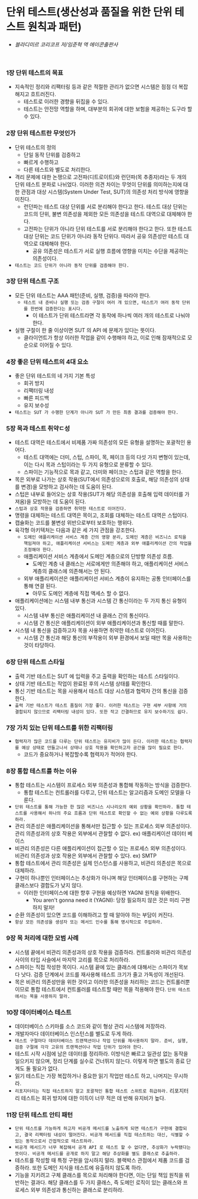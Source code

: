 #  단위 테스트(생산성과 품질을 위한 단위 테스트 원칙과 패턴)
- *블라디미르 코리코프 저/임준혁 역 에이콘출판사*

<br>

### 1장 단위 테스트의 목표

- 지속적인 정리와 리팩터링 등과 같은 적절한 관리가 없으면 시스템은 점점 더 복잡해지고 흐트러진다.
    - 테스트로 이러한 경향을 뒤집을 수 있다.
    - 테스트는 안전망 역할을 하며, 대부분의 회귀에 대한 보험을 제공하는 도구라 할 수 있다.

### 2장 단위 테스트란 무엇인가

- 단위 테스트의 정의
    - 단일 동작 단위를 검증하고
    - 빠르게 수행하고
    - 다른 테스트와 별도로 처리한다.
- 격리 문제에 대한 논쟁으로 고전파(디트로이트)와 런던파(목 추종자)라는 두 개의 단위 테스트 분파로 나뉘었다. 이러한 의견 차이는 무엇이 단위를 의미하는지에 대한 관점과 대상 시스템(System Under Test, SUT)의 의존성 처리 방식에 영향을 미친다.
    - 런던파는 테스트 대상 단위를 서로 분리해야 한다고 한다. 테스트 대상 단위는 코드의 단위, 불변 의존성을 제외한 모든 의존성을 테스트 대역으로 대체해야 한다.
    - 고전파는 단위가 아니라 단위 테스트를 서로 분리해야 한다고 한다. 또한 테스트 대상 단위는 코드 단위가 아니라 동작 단위다. 따라서 공유 의존성만 테스트 대역으로 대체해야 한다.
        - 공유 의존성은 테스트가 서로 실행 흐름에 영향을 미치는 수단을 제공하는 의존성이다.
- `테스트는 코드 단위가 아니라 동작 단위를 검증해야 한다.`

### 3장 단위 테스트 구조

- 모든 단위 테스트는 AAA 패턴(준비, 실행, 검증)을 따라야 한다.
    - `테스트 내 준비나 실행 또는 검증 구절이 여러 개 있으면, 테스트가 여러 동작 단위를 한번에 검증한다는 표시다.`
        - 이 테스트가 단위 테스트라면 각 동작에 하나씩 여러 개의 테스트로 나눠야 한다.
- 실행 구절이 한 줄 이상이면 SUT 의 API 에 문제가 있다는 뜻이다.
    - 클라이언트가 항상 이러한 작업을 같이 수행해야 하고, 이로 인해 잠재적으로 모순으로 이어질 수 있다.

### 4장 좋은 단위 테스트의 4대 요소

- 좋은 단위 테스트의 네 가지 기본 특성
    - 회귀 방지
    - 리팩터링 내성
    - 빠른 피드백
    - 유지 보수성
- `테스트는 SUT 가 수행한 단계가 아니라 SUT 가 만든 최종 결과를 검증해야 한다.`

### 5장 목과 테스트 취약ㄷ성

- 테스트 대역은 테스트에서 비제품 가짜 의존성의 모든 유형을 설명하는 포괄적인 용어다.
    - 테스트 대역에는 더미, 스텁, 스파이, 목, 페이크 등의 다섯 가지 변형이 있는데, 이는 다시 목과 스텁이라는 두 가지 유형으로 분류할 수 있다.
    - 스파이는 기능적으로 목과 같고, 더미와 페이크는 스텁과 같은 역할을 한다.
- 목은 외부로 나가는 상호 작용(SUT에서 의존성으로의 호출로, 해당 의존성의 상태를 변경)을 모방하고 검사하는 데 도움이 된다.
- 스텁은 내부로 들어오는 상호 작용(SUT가 해당 의존성을 호출해 입력 데이터를 가져옴)을 모방하는 데 도움이 된다.
- `스텁과 상호 작용을 검증하면 취약한 테스트로 이어진다.`
- 명령을 대체하는 테스트 대역은 목이고, 조회를 대체하는 테스트 대역은 스텁이다.
- 캡슐화는 코드를 불변성 위반으로부터 보호하는 행위다.
- 육각형 아키텍처는 다음과 같은 세 가지 관점을 강조한다.
    - `도메인 애플리케이션 서비스 계층 간의 영향 분리, 도메인 계층은 비즈니스 로직을 책임져야 하고, 애플리케이션 서비스는 도메인 계층과 외부 애플리케이션 간의 작업을 조정해야 한다.`
    - 애플리케이션 서비스 계층에서 도메인 계층으로의 단방향 의존성 흐름.
        - 도메인 계층 내 클래스는 서로에게만 의존해야 하고, 애플리케이션 서비스 계층의 클래스에 의존해서는 안 된다.
    - 외부 애플리케이션은 애플리케이션 서비스 계층이 유지하는 공통 인터페이스를 통해 연결 된다.
        - 아무도 도메인 계층에 직접 액세스 할 수 없다.
- 애플리케이션에는 시스템 내부 통신과 시스템 간 통신이라는 두 가지 통신 유형이 있다.
    - 시스템 내부 통신은 애플리케이션 내 클래스 간의 통신이다.
    - 시스템 간 통신은 애플리케이션이 외부 애플리케이션과 통신할 때를 말한다.
- 시스템 내 통신을 검증하고자 목을 사용하면 취약한 테스트로 이어진다.
    - 시스템 간 통신과 해당 통신의 부작용이 외부 환경에서 보일 때만 목을 사용하는 것이 타당하다.

### 6장 단위 테스트 스타일

- 출력 기반 테스트는 SUT 에 입력을 주고 출력을 확인하는 테스트 스타일이다.
- 상태 기반 테스트는 작업이 완료된 후의 시스템 상태를 확인한다.
- 통신 기반 테스트는 목을 사용해서 테스트 대상 시스템과 협력자 간의 통신을 검증한다.
- `출력 기반 테스트가 테스트 품질이 가장 좋다. 이러한 테스트는 구현 세부 사항에 거의 결합되지 않으므로 리팩터링 내성이 있다. 또한 작고 간결하므로 유지 보수하기도 쉽다.`

### 7장 가치 있는 단위 테스트를 위한 리팩터링

- `협력자가 많은 코드를 다루는 단위 테스트는 유지비가 많이 든다. 이러한 테스트는 협력자를 예상 상태로 만들고나서 상태나 상호 작용을 확인하고자 공간을 많이 필요로 한다.`
    - 코드가 중요하거나 복잡할수록 협력자가 적어야 한다.

### 8장 통합 테스트를 하는 이유

- 통합 테스트는 시스템이 프로세스 외부 의존성과 통합해 작동하는 방식을 검증한다.
    - 통합 테스트는 컨트롤러를 다루고, 단위 테스트는 알고리즘과 도메인 모델을 다룬다.
- `단위 테스트를 통해 가능한 한 많은 비즈니스 시나리오의 예외 상황을 확인하라. 통합 테스트를 사용해서 하나의 주요 흐름과 단위 테스트로 확인할 수 없는 예외 상황을 다루도록 하라.`
- 관리 의존성은 애플리케이션을 통해서만 접근할 수 있는 프로세스 외부 의존성이다. 관리 의존성과의 상호 작용은 외부에서 관찰할 수 없다.  ex) 애플리케이션 데이터 베이스
- 비관리 의존성은 다른 애플리케이션이 접근할 수 있는 프로세스 외부 의존성이다. 비관리 의존성과 상호 작용은 외부에서 관찰할 수 있다.  ex) SMTP
- 통합 테스트에서 관리 의존성은 실제 인스턴스를 사용하고, 비관리 의존성은 목으로 대체하라.
- 구현이 하나뿐인 인터페이스는 추상화가 아니며 해당 인터페이스를 구현하는 구체 클래스보다 결합도가 낮지 않다.
    - 이러한 인터페이스에 대한 향후 구현을 예상하면 YAGNI 원칙을 위배한다.
        - You aren't gonna need it (YAGNI): 당장 필요하지 않은 것은 미리 구현하지 말자!
- 순환 의존성이 있으면 코드를 이해하려고 할 때 알아야 하는 부담이 커진다.
- `항상 모든 의존성을 생성자 또는 메서드 인수를 통해 명시적으로 주입하라.`

### 9장 목 처리에 대한 모범 사례

- 시스템 끝에서 비관리 의존성과의 상호 작용을 검증하라. 컨트롤러와 비관리 의존성 사이의 타입 사슬에서 마지막 고리를 목으로 처리하라.
- 스파이는 직접 작성한 목이다. 시스템 끝에 있는 클래스에 대해서는 스파이가 목보다 낫다. 검증 단계에서 코드를 재사용해 테스트 크기가 줄고 가독성이 개선된다.
- 목은 비관리 의존성만을 위한 것이고 이러한 의존성을 처리하는 코드는 컨트롤러뿐이므로 통합 테스트에서 컨트롤러를 테스트할 때만 목을 적용해야 한다. `단위 테스트에서는 목을 사용하지 말라.`

### 10장 데이터베이스 테스트

- 데이터베이스 스키마를 소스 코드와 같이 형상 관리 시스템에 저장하라.
- 개발자마다 데이터베이스 인스턴스를 별도로 두게 하라.
- `테스트 구절마다 데이터베이스 트랜잭션이나 작업 단위를 재사용하지 말라. 준비, 실행, 검증 구절에 각각 고유의 트랜잭션이나 작업 단위가 있어야 한다.`
- 테스트 시작 시점에 남은 데이터를 정리하라. 이방식은 빠르고 일관성 없는 동작을 일으키지 않으며, 정리 단계를 실수로 건너뛰지 않는다. 이렇게 하면 별도의 종료 단계도 둘 필요가 없다.
- 읽기 테스트는 가장 복잡하거나 중요한 읽기 작업만 테스트 하고, 나머지는 무시하라.
- `리포지터리는 직접 테스트하지 말고 포괄적인 통합 테스트 스위트로 취급하라.` 리포지터리 테스트는 회귀 방지에 대한 이득이 너무 적은 데 반해 유지비가 높다.

### 11장 단위 테스트 안티 패턴

- `단위 테스트를 가능하게 하고자 비공개 메서드를 노출하게 되면 테스트가 구현에 결합되고, 결국 리팩터링 내성이 떨어진다. 비공개 메서드를 직접 테스트하는 대신, 식별할 수 있는 동작으로서 간접적으로 테스트하라.`
- `비공개 메서드가 너무 복잡해서 공개 API 로 테스트 할 수 없다면, 추상화가 누락됐다는 뜻이다. 비공개 메서드를 공개로 하지 말고 해당 추상화를 별도 클래스로 추출하라.`
- 테스트를 작성할 때 특정 구현을 암시하지 말라. 블랙박스 관점에서 제품 코드를 검증하라. 또한 도메인 지식을 테스트에 유출하지 않도록 하라.
- 기능을 지키려고 구체 클래스를 목으로 처리해야 한다면, 이는 단일 책임 원칙을 위반하는 결과다. 해당 클래스를 두 가지 클래스, 즉 도메인 로직이 있는 클래스와 프로세스 외부 의존성과 통신하는 클래스로 분리하라.